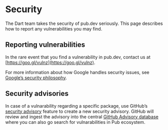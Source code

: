 # Security

The Dart team takes the security of pub.dev seriously.
This page describes how to report any vulnerabilities you may find.

## Reporting vulnerabilities

In the rare event that you find a vulnerability in pub.dev, contact us at
[https://goo.gl/vulnz](https://goo.gl/vulnz).

For more information about how Google handles security issues, see
[Google’s security philosophy](https://www.google.com/about/appsecurity/).

## Security advisories

In case of a vulnarability regarding a specific package, use GitHub’s [security
advisory](https://docs.github.com/en/code-security/repository-security-advisories/creating-a-repository-security-advisory)
feature to create a new security advisory. GitHub will review and ingest the
advisory into the central [GitHub Advisory
database](https://github.com/advisories) where you can also go search for
vulnarabilities in Pub ecosystem.
